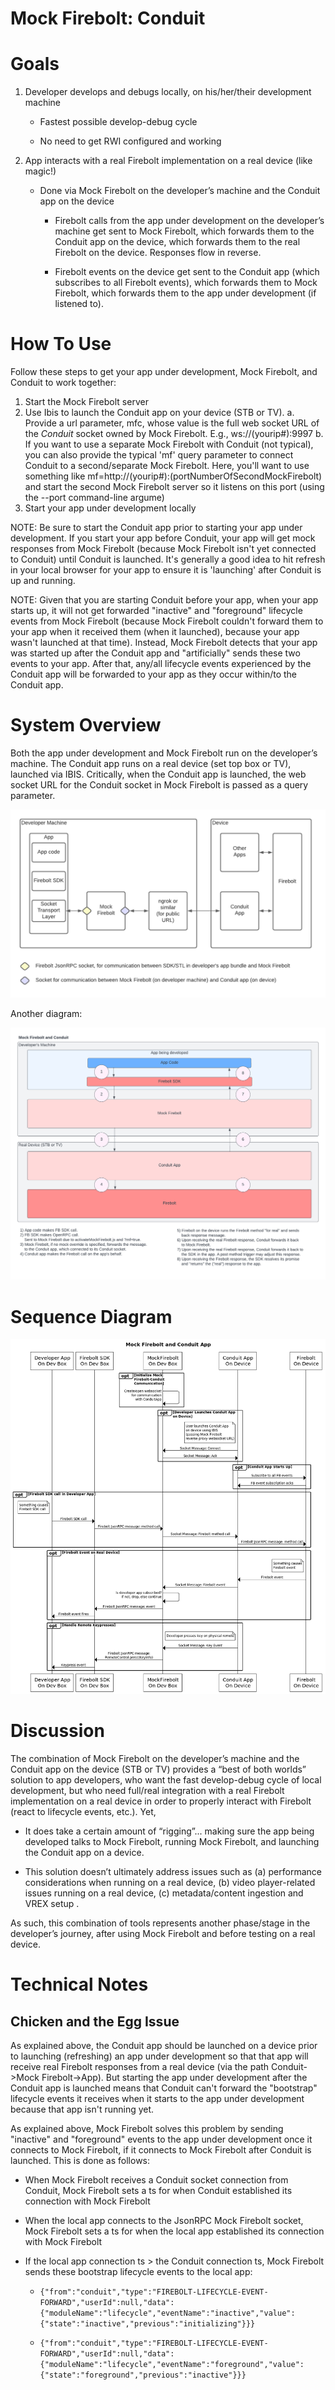 Mock Firebolt: Conduit
======================

# Goals

1. Developer develops and debugs locally, on his/her/their development machine

    - Fastest possible develop-debug cycle

    - No need to get RWI configured and working 

2. App interacts with a real Firebolt implementation on a real device (like magic!)

    - Done via Mock Firebolt on the developer’s machine and the Conduit app on the device
 
        - Firebolt calls from the app under development on the developer’s machine get sent to Mock Firebolt, which forwards them to the Conduit app on the device, which forwards them to the real Firebolt on the device. Responses flow in reverse. 

        - Firebolt events on the device get sent to the Conduit app (which subscribes to all Firebolt events), which forwards them to Mock Firebolt, which forwards them to the app under development (if listened to). 


# How To Use

Follow these steps to get your app under development, Mock Firebolt, and Conduit to work together:

1. Start the Mock Firebolt server
2. Use Ibis to launch the Conduit app on your device (STB or TV).
  a. Provide a url parameter, mfc, whose value is the full web socket URL of the *Conduit* socket owned by Mock Firebolt. E.g., ws://(yourip#):9997
  b. If you want to use a separate Mock Firebolt with Conduit (not typical), you can also provide the typical 'mf' query parameter to connect Conduit to a second/separate Mock Firebolt. Here, you'll want to use something like mf=http://(yourip#):(portNumberOfSecondMockFirebolt) and start the second Mock Firebolt server so it listens on this port (using the --port command-line argume)
3. Start your app under development locally

NOTE: Be sure to start the Conduit app prior to starting your app under development. If you start your app before Conduit, your app will get mock responses from Mock Firebolt (because Mock Firebolt isn't yet connected to Conduit) until Conduit is launched. It's generally a good idea to hit refresh in your local browser for your app to ensure it is 'launching' after Conduit is up and running.

NOTE: Given that you are starting Conduit before your app, when your app starts up, it will not get forwarded "inactive" and "foreground" lifecycle events from Mock Firebolt (because Mock Firebolt couldn't forward them to your app when it received them (when it launched), because your app wasn't launched at that time). Instead, Mock Firebolt detects that your app was started up after the Conduit app and "artificially" sends these two events to your app. After that, any/all lifecycle events experienced by the Conduit app will be forwarded to your app as they occur within/to the Conduit app.


# System Overview 

Both the app under development and Mock Firebolt run on the developer’s machine. The Conduit app runs on a real device (set top box or TV), launched via IBIS. Critically, when the Conduit app is launched, the web socket URL for the Conduit socket in Mock Firebolt is passed as a query parameter. 

![Firebolt + Conduit System Overview](./images/conduit/SystemOverview.png)

Another diagram:

![Firebolt + Conduit](./images/conduit/MockFirebolt-And-Conduit.png)

# Sequence Diagram 

![Firebolt + Conduit Sequence Diagram](./images/conduit/SequenceDiagram.png)


# Discussion 

The combination of Mock Firebolt on the developer’s machine and the Conduit app on the device (STB or TV) provides a “best of both worlds” solution to app developers, who want the fast develop-debug cycle of local development, but who need full/real integration with a real Firebolt implementation on a real device in order to properly interact with Firebolt (react to lifecycle events, etc.). Yet, 

  - It does take a certain amount of “rigging”... making sure the app being developed talks to Mock Firebolt, running Mock Firebolt, and launching the Conduit app on a device. 

  - This solution doesn’t ultimately address issues such as (a) performance considerations when running on a real device, (b) video player-related issues running on a real device, (c) metadata/content ingestion and VREX setup . 

As such, this combination of tools represents another phase/stage in the developer’s journey, after using Mock Firebolt and before testing on a real device.


# Technical Notes

## Chicken and the Egg Issue

As explained above, the Conduit app should be launched on a device prior to launching (refreshing) an app under development so that that app will receive real Firebolt responses from a real device (via the path Conduit->Mock Firebolt->App). But starting the app under development after the Conduit app is launched means that Conduit can't forward the "bootstrap" lifecycle events it receives when it starts to the app under development because that app isn't running yet.

As explained above, Mock Firebolt solves this problem by sending "inactive" and "foreground" events to the app under development once it connects to Mock Firebolt, if it connects to Mock Firebolt after Conduit is launched. This is done as follows:

-  When Mock Firebolt receives a Conduit socket connection from Conduit, Mock Firebolt sets a ts for when Conduit established its connection with Mock Firebolt

- When the local app connects to the JsonRPC Mock Firebolt socket, Mock Firebolt sets a ts for when the local app established its connection with Mock Firebolt

- If the local app connection ts > the Conduit connection ts, Mock Firebolt sends these bootstrap lifecycle events to the local app:

    - `{"from":"conduit","type":"FIREBOLT-LIFECYCLE-EVENT-FORWARD","userId":null,"data":{"moduleName":"lifecycle","eventName":"inactive","value":{"state":"inactive","previous":"initializing"}}}`

    - `{"from":"conduit","type":"FIREBOLT-LIFECYCLE-EVENT-FORWARD","userId":null,"data":{"moduleName":"lifecycle","eventName":"foreground","value":{"state":"foreground","previous":"inactive"}}}`
